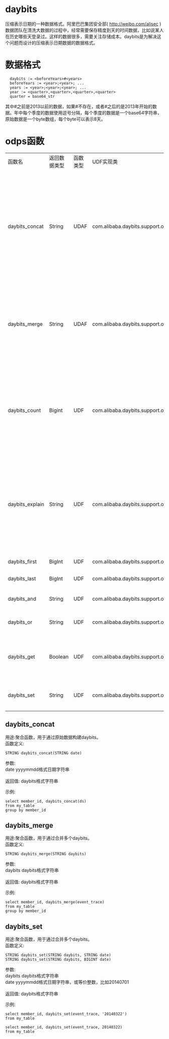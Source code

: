 daybits
=======

压缩表示日期的一种数据格式。阿里巴巴集团安全部( http://weibo.com/alisec )数据团队在清洗大数据的过程中，经常需要保存精度到天的时间数据，比如说某人在历史哪些天登录过。这样的数据很多，需要关注存储成本。daybits是为解决这个问题而设计的压缩表示日期数据的数据格式。

数据格式
=======

      daybits := <beforeYears>#<years>
      beforeYears := <year>;<year>; ...
      years := <year>;<year>;<year>; ...
      year := <quarter>,<quarter>,<quarter>,<quarter>
      quarter = base64_str
      
其中#之前是2013以前的数据，如果#不存在，或者#之后的是2013年开始的数据。年中每个季度的数据使用逗号分隔，每个季度的数据是一个base64字符串，原始数据是一个byte数组，每个byte可以表示8天。

odps函数
=======
<table>
	<tr>
		<td>函数名</td>
		<td>返回数据类型</td>
		<td>函数类型</td>
		<td>UDF实现类</td>
		<td>函数介绍</td>
	</tr>
	<tr>
		<td>daybits_concat</td>
		<td>String</td>
		<td>UDAF</td>
		<td>com.alibaba.daybits.support.odps.udf.DayBitsConcat</td>
		<td>聚合函数，输入参数是日期，返回daybits格式字符串，用于在原始明细数据中构建daybits数据</td>
	</tr>
	<tr>
		<td>daybits_merge</td>
		<td>String</td>
		<td>UDAF</td>
		<td>com.alibaba.daybits.support.odps.udf.DayBitsMerge</td>
		<td>聚合函数，输入参数是daybits数据，返回是合并之后的daybits数据</td>
	</tr>
	<tr>
		<td>daybits_count</td>
		<td>Bigint</td>
		<td>UDF</td>
		<td>com.alibaba.daybits.support.odps.udf.DayBitsCount</td>
		<td>查看daybits数据中存在多少天，输入是daybits数据，可以指定开始和结束时间</td>
	</tr>
	<tr>
		<td>daybits_explain</td>
		<td>String</td>
		<td>UDF</td>
		<td>com.alibaba.daybits.support.odps.udf.DayBitsExplain</td>
		<td>把daybits解析为可读的字符串，输入是daybits数据，可以指定开始和结束时间</td>
	</tr>
	<tr>
		<td>daybits_first</td>
		<td>BigInt</td>
		<td>UDF</td>
		<td>com.alibaba.daybits.support.odps.udf.DayBitsFirst</td>
		<td>返回第日期</td>
	</tr>	
	<tr>
		<td>daybits_last</td>
		<td>BigInt</td>
		<td>UDF</td>
		<td>com.alibaba.daybits.support.odps.udf.DayBitsLast</td>
		<td>返回最后日期</td>
	</tr>
	<tr>
		<td>daybits_and</td>
		<td>String</td>
		<td>UDF</td>
		<td>com.alibaba.daybits.support.odps.udf.DayBitsAnd</td>
		<td>daybits数据的交集</td>
	</tr>
	<tr>
		<td>daybits_or</td>
		<td>String</td>
		<td>UDF</td>
		<td>com.alibaba.daybits.support.odps.udf.DayBitsOr</td>
		<td>dyabits数据的并集</td>
	</tr>
	<tr>
		<td>daybits_get</td>
		<td>Boolean</td>
		<td>UDF</td><td>com.alibaba.daybits.support.odps.udf.DayBitsGet</td>
		<td>判断某个日期在daybits中是否存在</td>
	</tr>
	<tr>
		<td>daybits_set</td>
		<td>String</td>
		<td>UDF</td>
		<td>com.alibaba.daybits.support.odps.udf.DayBitsSet</td>
		<td>设置daybits某一天为true</td>
	</tr>
</table>

## daybits_concat
用途:聚合函数，用于通过原始数据构建daybits。<br/>
函数定义:

	STRING daybits_concat(STRING date)

参数:<br/>
 date yyyymmdd格式日期字符串<br/>
 <br/>
返回值: daybits格式字符串<br/>

示例:

    
    select member_id, daybits_concat(ds)
    from my_table
    group by member_id
    
      
## daybits_merge
用途:聚合函数，用于通过合并多个daybits。<br/>
函数定义:

	STRING daybits_merge(STRING daybits)

参数:<br/>
 daybits daybits格式字符串<br/>
 <br/>
返回值: daybits格式字符串<br/>

示例:

    
    select member_id, daybits_merge(event_trace)
    from my_table
    group by member_id
    
      
## daybits_set
用途:聚合函数，用于通过合并多个daybits。<br/>
函数定义:

	STRING daybits_set(STRING daybits, STRING date)
	STRING daybits_set(STRING daybits, BIGINT date)
参数:<br/>
 daybits daybits格式字符串<br/>
 date yyyymmdd格式日期字符串，或等价整数，比如20140701<br/>
 <br/>
返回值: daybits格式字符串<br/>

示例:
    
    select member_id, daybits_set(event_trace, '20140322')
    from my_table
    
    select member_id, daybits_set(event_trace, 20140322)
    from my_table
    
    
